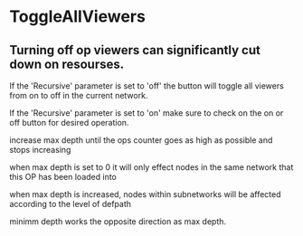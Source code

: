 # ToggleAllViewers
 
## Turning off op viewers can significantly cut down on resourses.


If the 'Recursive' parameter is set to 'off' the button will toggle all viewers from on to off in the current network.

If the 'Recursive' parameter is set to 'on' make sure to check on the on or off button for desired operation.

increase max depth until the ops counter goes as high as possible and stops increasing

when max depth is set to 0 it will only effect nodes in the same network that this OP has been loaded into

when max depth is increased, nodes within subnetworks will be affected according to the level of defpath

minimm depth works the opposite direction as max depth.


